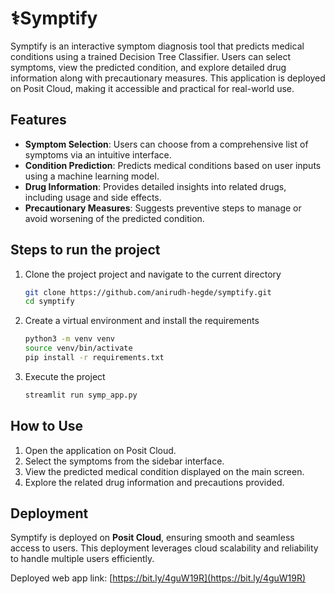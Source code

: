 # ⚕️Symptify
Symptify is an interactive symptom diagnosis tool that predicts medical conditions using a trained Decision Tree Classifier. 
Users can select symptoms, view the predicted condition, and explore detailed drug information along with precautionary measures. 
This application is deployed on Posit Cloud, making it accessible and practical for real-world use.

## Features
- **Symptom Selection**: Users can choose from a comprehensive list of symptoms via an intuitive interface.
- **Condition Prediction**: Predicts medical conditions based on user inputs using a machine learning model.
- **Drug Information**: Provides detailed insights into related drugs, including usage and side effects.
- **Precautionary Measures**: Suggests preventive steps to manage or avoid worsening of the predicted condition.

## Steps to run the project
1. Clone the project project and navigate to the current directory
   ```bash
   git clone https://github.com/anirudh-hegde/symptify.git
   cd symptify
   ```
2. Create a virtual environment and install the requirements
   ```bash
   python3 -m venv venv
   source venv/bin/activate
   pip install -r requirements.txt
   ```
3. Execute the project
   ```bash
   streamlit run symp_app.py
   ```

## How to Use
1. Open the application on Posit Cloud.
2. Select the symptoms from the sidebar interface.
3. View the predicted medical condition displayed on the main screen.
4. Explore the related drug information and precautions provided.

## Deployment
Symptify is deployed on **Posit Cloud**, ensuring smooth and seamless access to users. This deployment leverages cloud scalability and 
reliability to handle multiple users efficiently.

Deployed web app link: [https://bit.ly/4guW19R](https://bit.ly/4guW19R)
